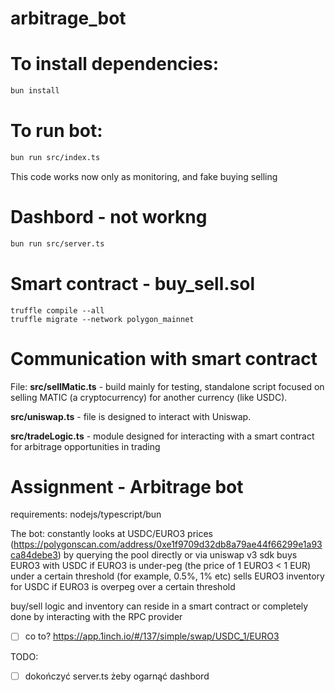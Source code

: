 # arbitrage_bot

# To install dependencies:
```bash
bun install
```

# To run bot:
```bash 
bun run src/index.ts
```
This code works now only as monitoring, and fake buying selling

# Dashbord - not workng
```bash
bun run src/server.ts
```
# Smart contract - buy_sell.sol
~~~
truffle compile --all
truffle migrate --network polygon_mainnet
~~~

# Communication with smart contract
File:
**src/sellMatic.ts** - build mainly for testing, standalone script focused on selling MATIC (a cryptocurrency) for another currency (like USDC). 

**src/uniswap.ts** - file is designed to interact with Uniswap. 

**src/tradeLogic.ts** - module designed for interacting with a smart contract for arbitrage opportunities in trading 


# Assignment - Arbitrage bot

requirements: nodejs/typescript/bun

The bot:
constantly looks at USDC/EURO3 prices (https://polygonscan.com/address/0xe1f9709d32db8a79ae44f66299e1a93ca84debe3) by querying the pool directly or via uniswap v3 sdk
buys EURO3 with USDC if EURO3 is under-peg (the price of 1 EURO3 <  1 EUR) under a certain threshold (for example, 0.5%, 1% etc)
sells EURO3 inventory for USDC if EURO3 is overpeg over a certain threshold

buy/sell logic and inventory can reside in a smart contract or completely done by interacting with the RPC provider

- [ ] co to? https://app.1inch.io/#/137/simple/swap/USDC_1/EURO3


TODO:
- [ ] dokończyć server.ts żeby ogarnąć dashbord




